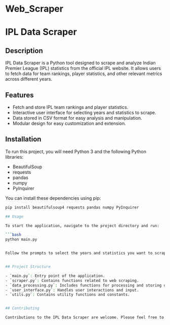 # Web_Scraper

# IPL Data Scraper

## Description

IPL Data Scraper is a Python tool designed to scrape and analyze Indian Premier League (IPL) statistics from the official IPL website. It allows users to fetch data for team rankings, player statistics, and other relevant metrics across different years.

## Features

- Fetch and store IPL team rankings and player statistics.
- Interactive user interface for selecting years and statistics to scrape.
- Data stored in CSV format for easy analysis and manipulation.
- Modular design for easy customization and extension.

## Installation

To run this project, you will need Python 3 and the following Python libraries:

- BeautifulSoup
- requests
- pandas
- numpy
- PyInquirer

You can install these dependencies using pip:

```bash
pip install beautifulsoup4 requests pandas numpy PyInquirer

## Usage

To start the application, navigate to the project directory and run:

```bash
python main.py


Follow the prompts to select the years and statistics you want to scrape. The scraped data will be saved in CSV files in the current directory.


## Project Structure

- `main.py`: Entry point of the application.
- `scraper.py`: Contains functions related to web scraping.
- `data_processing.py`: Includes functions for processing and storing data.
- `user_interface.py`: Handles user interactions and input.
- `utils.py`: Contains utility functions and constants.


## Contributing

Contributions to the IPL Data Scraper are welcome. Please feel free to submit pull requests or open issues to suggest improvements or report bugs.
